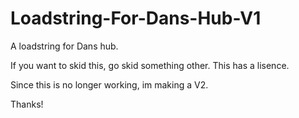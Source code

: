 # Loadstring-For-Dans-Hub-V1
A loadstring for Dans hub.



If you want to skid this, go skid something other. This has a lisence.


Since this is no longer working, im making a V2.



Thanks!
